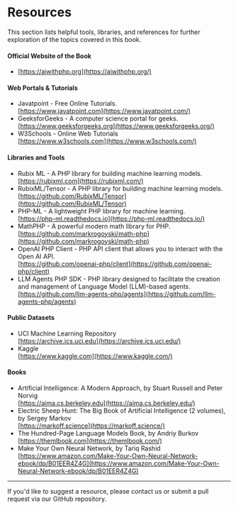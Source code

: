# Resources

This section lists helpful tools, libraries, and references for further exploration of the topics covered in this book.

#### Official Website of the Book

* [https://aiwithphp.org](https://aiwithphp.org/)

#### Web Portals & Tutorials

* Javatpoint - Free Online Tutorials.\
  [https://www.javatpoint.com](https://www.javatpoint.com/)
* GeeksforGeeks - A computer science portal for geeks.\
  [https://www.geeksforgeeks.org](https://www.geeksforgeeks.org/)
* W3Schools - Online Web Tutorials\
  [https://www.w3schools.com](https://www.w3schools.com/)

#### Libraries and Tools

* Rubix ML - A PHP library for building machine learning models.\
  [https://rubixml.com](https://rubixml.com/)
* RubixML/Tensor - A PHP library for building machine learning models.\
  [https://github.com/RubixML/Tensor](https://github.com/RubixML/Tensor)
* PHP-ML - A lightweight PHP library for machine learning.\
  [https://php-ml.readthedocs.io](https://php-ml.readthedocs.io/)
* MathPHP - A powerful modern math library for PHP.\
  [https://github.com/markrogoyski/math-php](https://github.com/markrogoyski/math-php)
* OpenAI PHP Client - PHP API client that allows you to interact with the Open AI API.\
  [https://github.com/openai-php/client](https://github.com/openai-php/client)
* LLM Agents PHP SDK - PHP library designed to facilitate the creation and management of Language Model (LLM)-based agents.\
  [https://github.com/llm-agents-php/agents](https://github.com/llm-agents-php/agents)

#### Public Datasets

* UCI Machine Learning Repository\
  [https://archive.ics.uci.edu](https://archive.ics.uci.edu/)
* Kaggle\
  [https://www.kaggle.com](https://www.kaggle.com/)

#### Books

* Artificial Intelligence: A Modern Approach, by Stuart Russell and Peter Norvig\
  [https://aima.cs.berkeley.edu](https://aima.cs.berkeley.edu/)
* Electric Sheep Hunt: The Big Book of Artificial Intelligence (2 volumes), by Sergey Markov\
  [https://markoff.science](https://markoff.science/)
* The Hundred-Page Language Models Book, by Andriy Burkov\
  [https://themlbook.com](https://themlbook.com/)
* Make Your Own Neural Network, by Tariq Rashid\
  [https://www.amazon.com/Make-Your-Own-Neural-Network-ebook/dp/B01EER4Z4G](https://www.amazon.com/Make-Your-Own-Neural-Network-ebook/dp/B01EER4Z4G)

***

If you'd like to suggest a resource, please contact us or submit a pull request via our GitHub repository.
